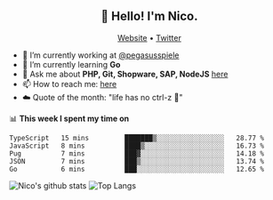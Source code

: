 <h2 align="center">👋 Hello! I'm Nico.</h2>
<p align="center">
  <a href="https://gruselhaus.com">Website</a> •
  <a href="https://twitter.com/NicoFinkernagel">Twitter</a>
</p>


- 🔭 I’m currently working at [@pegasusspiele](https://github.com/pegasusspiele)
- 🌱 I’m currently learning **Go**
- 💬 Ask me about **PHP, Git, Shopware, SAP, NodeJS** [here](https://github.com/gruselhaus/gruselhaus/issues)
- 📫 How to reach me: [here](https://github.com/gruselhaus/gruselhaus/issues)
- ☁️ Quote of the month: "life has no ctrl-z 🌴"

📊 **This week I spent my time on**
<!--START_SECTION:waka-->
```text
TypeScript   15 mins         ███████▒░░░░░░░░░░░░░░░░░   28.77 % 
JavaScript   8 mins          ████▒░░░░░░░░░░░░░░░░░░░░   16.73 % 
Pug          7 mins          ███▓░░░░░░░░░░░░░░░░░░░░░   14.18 % 
JSON         7 mins          ███▒░░░░░░░░░░░░░░░░░░░░░   13.74 % 
Go           6 mins          ███░░░░░░░░░░░░░░░░░░░░░░   12.65 % 
```
<!--END_SECTION:waka-->

![Nico's github stats](https://github-readme-stats.vercel.app/api?username=gruselhaus&show_icons=true&hide_border=true&title_color=000000&icon_color=000000&text_color=000000&bg_color=ffffff)
![Top Langs](https://github-readme-stats.vercel.app/api/top-langs/?username=gruselhaus&hide_border=true&title_color=000000&icon_color=000000&text_color=000000&bg_color=ffffff)

